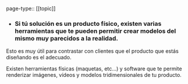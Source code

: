 page-type:: [[topic]]
- ### Si tú solución es un producto físico, existen varias herramientas que te pueden permitir crear modelos del mismo muy parecidos a la realidad.

Esto es muy útil para contrastar con clientes que el producto que estás diseñando es el adecuado.

Existen herramientas físicas (maquetas, etc...) y software que te permite renderizar imágenes, vídeos y modelos tridimensionales de tu producto.



